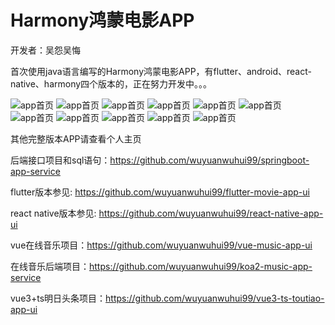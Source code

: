 # Harmony鸿蒙电影APP

开发者：吴怨吴悔

首次使用java语言编写的Harmony鸿蒙电影APP，有flutter、android、react-native、harmony四个版本的，正在努力开发中。。。

![app首页](./代码预览.png)
![app首页](./代码预览2.png)
![app首页](./代码预览3.png)
![app首页](./代码预览34.png)
![app首页](./预览1.png)
![app首页](./预览2.png)
![app首页](./预览3.png)
![app首页](./预览4.png)
![app首页](./预览5.png)
![app首页](./预览6.png)
![app首页](./预览7.png)

其他完整版本APP请查看个人主页

后端接口项目和sql语句：https://github.com/wuyuanwuhui99/springboot-app-service

flutter版本参见: https://github.com/wuyuanwuhui99/flutter-movie-app-ui

react native版本参见: https://github.com/wuyuanwuhui99/react-native-app-ui

vue在线音乐项目：https://github.com/wuyuanwuhui99/vue-music-app-ui

在线音乐后端项目：https://github.com/wuyuanwuhui99/koa2-music-app-service

vue3+ts明日头条项目：https://github.com/wuyuanwuhui99/vue3-ts-toutiao-app-ui